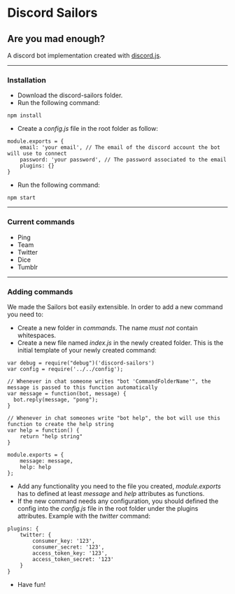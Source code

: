 # Discord Sailors
## Are you mad enough?

A discord bot implementation created with [discord.js](https://github.com/hydrabolt/discord.js/ "discord.js").

---

### Installation

*	Download the discord-sailors folder.
*	Run the following command:
```
npm install
```
*	Create a _config.js_ file in the root folder as follow:
```
module.exports = {
	email: 'your email', // The email of the discord account the bot will use to connect
	password: 'your password', // The password associated to the email
	plugins: {}
}
```
*	Run the following command:
```
npm start
```

---

### Current commands

*	Ping
*	Team
* Twitter
* Dice
* Tumblr

---

### Adding commands

We made the Sailors bot easily extensible. In order to add a new command you need to:
*	Create a new folder in _commands_. The name *must not* contain whitespaces.
*	Create a new file named _index.js_ in the newly created folder. This is the initial template of your newly created command:
```
var debug = require("debug")('discord-sailors')
var config = require('../../config');

// Whenever in chat someone writes "bot 'CommandFolderName'", the message is passed to this function automatically
var message = function(bot, message) {
  bot.reply(message, "pong");
}

// Whenever in chat someones write "bot help", the bot will use this function to create the help string
var help = function() {
	return "help string"
}

module.exports = {
	message: message,
	help: help
};
```
*	Add any functionality you need to the file you created, _module.exports_ has to defined at least _message_ and _help_ attributes as functions.
*	If the new command needs any configuration, you should defined the config into the _config.js_ file in the root folder under the plugins attributes. Example with the _twitter_ command:
```
plugins: {
	twitter: {
		consumer_key: '123',
		consumer_secret: '123',
		access_token_key: '123',
		access_token_secret: '123'
	}
}
```
*	Have fun!